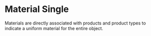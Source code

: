 Material Single
===============

Materials are directly associated with products and product types to indicate a uniform material for the entire object.
